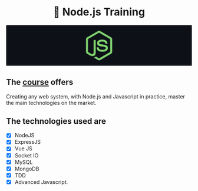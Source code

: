 
<h1 align="center">
🧠 Node.js Training</h1>

<p align="center">
   <img src="@readmeImages/node.png">
</p>

## The [course](https://www.udemy.com/course/formacao-nodejs/) offers

Creating any web system, with Node.js and Javascript in practice, master the main technologies on the market.
 
## The technologies used are

- [x] NodeJS
- [x] ExpressJS
- [x] Vue JS
- [x] Socket IO
- [x] MySQL
- [x] MongoDB
- [x] TDD
- [x] Advanced Javascript.
